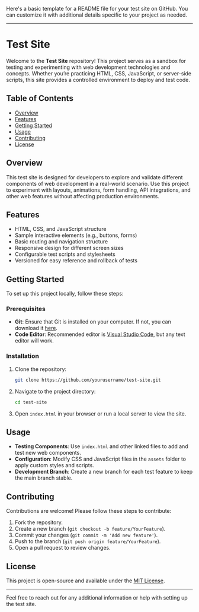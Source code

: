 Here's a basic template for a README file for your test site on GitHub. You can customize it with additional details specific to your project as needed.

---

# Test Site

Welcome to the **Test Site** repository! This project serves as a sandbox for testing and experimenting with web development technologies and concepts. Whether you’re practicing HTML, CSS, JavaScript, or server-side scripts, this site provides a controlled environment to deploy and test code.

## Table of Contents

- [Overview](#overview)
- [Features](#features)
- [Getting Started](#getting-started)
- [Usage](#usage)
- [Contributing](#contributing)
- [License](#license)

## Overview

This test site is designed for developers to explore and validate different components of web development in a real-world scenario. Use this project to experiment with layouts, animations, form handling, API integrations, and other web features without affecting production environments.

## Features

- HTML, CSS, and JavaScript structure
- Sample interactive elements (e.g., buttons, forms)
- Basic routing and navigation structure
- Responsive design for different screen sizes
- Configurable test scripts and stylesheets
- Versioned for easy reference and rollback of tests

## Getting Started

To set up this project locally, follow these steps:

### Prerequisites

- **Git**: Ensure that Git is installed on your computer. If not, you can download it [here](https://git-scm.com/downloads).
- **Code Editor**: Recommended editor is [Visual Studio Code](https://code.visualstudio.com/), but any text editor will work.

### Installation

1. Clone the repository:
    ```bash
    git clone https://github.com/yourusername/test-site.git
    ```

2. Navigate to the project directory:
    ```bash
    cd test-site
    ```

3. Open `index.html` in your browser or run a local server to view the site.

## Usage

- **Testing Components**: Use `index.html` and other linked files to add and test new web components.
- **Configuration**: Modify CSS and JavaScript files in the `assets` folder to apply custom styles and scripts.
- **Development Branch**: Create a new branch for each test feature to keep the main branch stable.

## Contributing

Contributions are welcome! Please follow these steps to contribute:

1. Fork the repository.
2. Create a new branch (`git checkout -b feature/YourFeature`).
3. Commit your changes (`git commit -m 'Add new feature'`).
4. Push to the branch (`git push origin feature/YourFeature`).
5. Open a pull request to review changes.

## License

This project is open-source and available under the [MIT License](LICENSE).

---

Feel free to reach out for any additional information or help with setting up the test site.
